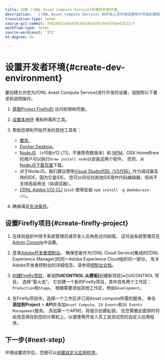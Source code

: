 ```yaml
---
title: 设置 [!DNL Asset Compute Service]所需的开发环境。
description: ' [!DNL Asset Compute Service] 的开发人员环境设置用于开始创建和测试自定义代码。'
translation-type: tm+mt
source-git-commit: 7e520921ebb459c963d61d70c66497b8e62521cf
workflow-type: tm+mt
source-wordcount: '372'
ht-degree: 0%

---
```



# 设置开发者环境{#create-dev-environment}

要创建允许您为[!DNL Asset Compute Service]进行开发的设置，请按照以下要求和说明操作。

1. [获取Project Firefly的](https://github.com/AdobeDocs/project-firefly/blob/master/getting_started/setup.md#acquire-access-and-credentials) 访问权限和凭据。

1. [设置本地环](https://github.com/AdobeDocs/project-firefly/blob/master/getting_started/setup.md#local-environment-set-up) 境和所需的工具。

1. 帮助您顺利开始开发的其他工具有：

   * [蠢货](https://git-scm.com/)。
   * [Docker Desktop](https://www.docker.com/get-started)。
   * [NodeJS](https://nodejs.org) （v10到v12 LTS，不推荐奇数版本）和 [NPM](https://www.npmjs.com)。OSX HomeBrew的用户可以执行`brew install node`以安装这两个软件。 否则，从[NodeJS下载页面](https://nodejs.org/en/)下载。
   * 对于NodeJS，我们建议使用[Visual Studio代码（VS代码）](https://code.visualstudio.com)作为调试器支持的IDE，因为它是IDE。 您可以将任何其他IDE用作代码编辑器，但尚不支持高级用法（如调试器）。
   * [[!DNL Adobe I/O] CLI](https://github.com/adobe/aio-cli) (`aio`)-使用安装 `npm install -g @adobe/aio-cli`。

1. 确保满足[先决条件](/help/understand-extensibility.md#prerequisites-and-provisioning)。

## 设置Firefly项目{#create-firefly-project}

1. 在体验组织中授予系统管理员或开发人员角色访问权限。 这可由系统管理员在[Admin Console](https://adminconsole.adobe.com/overview)中设置。

1. 登录[Adobe开发者控制台](https://console.adobe.io/)。 确保您是作为[!DNL Cloud Service]集成的[!DNL Experience Manager]的同一Adobe Experience Cloud组织的一部分。 有关Adobe开发者控制台的详细信息，请参阅[控制台文档](https://www.adobe.io/apis/experienceplatform/console/docs.html)。

1. [创建Firefly项目](https://www.adobe.io/apis/experienceplatform/project-firefly/docs.html#!AdobeDocs/project-firefly/master/getting_started/first_app.md)。单击&#x200B;**[!UICONTROL 从模板]**&#x200B;创建新项目&#x200B;]**>**[!UICONTROL &#x200B;项目。 选择“萤火虫”。 它创建一个新的Firefly项目，其中具有两个工作区：`Production`和`Stage`。 根据需要添加其他工作区，例如`Development`。

1. 在Firefly项目中，选择一个工作区并订阅Asset compute所需的服务。 单击&#x200B;**添加到Project** > **API**&#x200B;并添加`Asset Compute`、`IO Events`和`IO Events Management`服务。 添加第一个API时，将提示创建私钥。 在您需要此密钥时将此信息保存到您的计算机上，以便使用开发人员工具测试您的自定义应用程序。

## 下一步{#next-step}

环境设置完毕后，您便可以[创建自定义应用程序](develop-custom-application.md)。

<!-- TBD items for later:
 
* Any steps in the beginning that lead to gotchas later should be called out for caution? For example,
  * don't change some defaults initially
  * know risks when deviating from standard path
  * naming conventions to follow
  * Retrieve and format credentials (YAML file details)
-->
